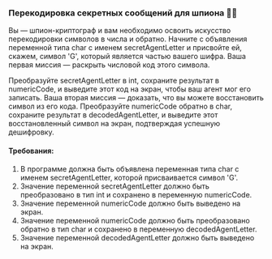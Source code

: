 
### Перекодировка секретных сообщений для шпиона 🕵️‍♀️

Вы — шпион-криптограф и вам необходимо освоить искусство перекодировки символов в числа и обратно. Начните с объявления переменной типа char с именем secretAgentLetter и присвойте ей, скажем, символ 'G', который является частью вашего шифра. Ваша первая миссия — раскрыть числовой код этого символа.

Преобразуйте secretAgentLetter в int, сохраните результат в numericCode, и выведите этот код на экран, чтобы ваш агент мог его записать. Ваша вторая миссия — доказать, что вы можете восстановить символ из его кода. Преобразуйте numericCode обратно в char, сохраните результат в decodedAgentLetter, и выведите этот восстановленный символ на экран, подтверждая успешную дешифровку.

#### Требования:
1. В программе должна быть объявлена переменная типа char с именем secretAgentLetter, которой присваивается символ 'G'.
2. Значение переменной secretAgentLetter должно быть преобразовано в тип int и сохранено в переменную numericCode.
3. Значение переменной numericCode должно быть выведено на экран.
4. Значение переменной numericCode должно быть преобразовано обратно в тип char и сохранено в переменную decodedAgentLetter.
5. Значение переменной decodedAgentLetter должно быть выведено на экран.
